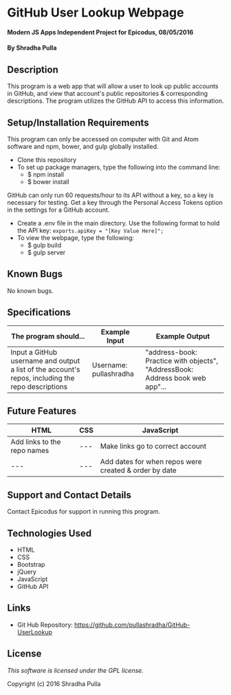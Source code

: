 # GitHub User Lookup Webpage

#### Modern JS Apps Independent Project for Epicodus, 08/05/2016

#### By Shradha Pulla

## Description

This program is a web app that will allow a user to look up public accounts in GitHub, and view that account's public repositories & corresponding descriptions. The program utilizes the GitHub API to access this information.

## Setup/Installation Requirements

This program can only be accessed on computer with Git and Atom software and npm, bower, and gulp globally installed.

* Clone this repository
* To set up package managers, type the following into the command line:
  * $ npm install
  * $ bower install

GitHub can only run 60 requests/hour to its API without a key, so a key is necessary for testing. Get a key through the Personal Access Tokens option in the settings for a GitHub account.
* Create a .env file in the main directory. Use the following format to hold the API key:
  `
  exports.apiKey = "[Key Value Here]";
  `
* To view the webpage, type the following:
  * $ gulp build
  * $ gulp server

## Known Bugs

No known bugs.

## Specifications

The program should... | Example Input | Example Output
----- | ----- | -----
Input a GitHub username and output a list of the account's repos, including the repo descriptions | Username: pullashradha | "address-book: Practice with objects", "AddressBook: Address book web app"...

## Future Features

HTML | CSS | JavaScript
----- | ----- | -----
Add links to the repo names | --- | Make links go to correct account
--- | --- | Add dates for when repos were created & order by date

## Support and Contact Details

Contact Epicodus for support in running this program.

## Technologies Used

* HTML
* CSS
* Bootstrap
* jQuery
* JavaScript
* GitHub API

## Links

* Git Hub Repository: https://github.com/pullashradha/GitHub-UserLookup

## License

*This software is licensed under the GPL license.*

Copyright (c) 2016 Shradha Pulla

